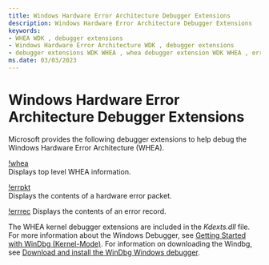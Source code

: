 ```yaml
---
title: Windows Hardware Error Architecture Debugger Extensions
description: Windows Hardware Error Architecture Debugger Extensions
keywords:
- WHEA WDK , debugger extensions
- Windows Hardware Error Architecture WDK , debugger extensions
- debugger extensions WDK WHEA , whea debugger extension WDK WHEA , errpkt debugger extension WDK WHEA , errrec debugger extension WDK WHEA
ms.date: 03/03/2023
---
```


# Windows Hardware Error Architecture Debugger Extensions

Microsoft provides the following debugger extensions to help debug the Windows Hardware Error Architecture (WHEA).

[!whea](../debuggercmds/-whea.md)  
Displays top level WHEA information.

[!errpkt](../debuggercmds/-errpkt.md)  
Displays the contents of a hardware error packet.

[!errrec](../debuggercmds/-errrec.md)
Displays the contents of an error record.

The WHEA kernel debugger extensions are included in the *Kdexts.dll* file. For more information about the Windows Debugger, see [Getting Started with WinDbg (Kernel-Mode)](../debugger/getting-started-with-windbg--kernel-mode-.md). For information on downloading the Windbg, see [Download and install the WinDbg Windows debugger](../debugger/index.md).
